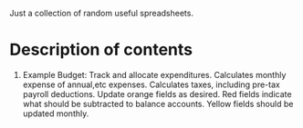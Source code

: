 Just a collection of random useful spreadsheets.

# Description of contents

1. Example Budget: Track and allocate expenditures. Calculates monthly expense of annual,etc expenses. Calculates taxes, including pre-tax payroll deductions. Update orange fields as desired. Red fields indicate what should be subtracted to balance accounts. Yellow fields should be updated monthly.
